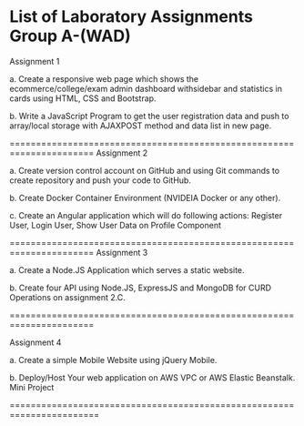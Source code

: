 List of Laboratory Assignments
Group A-(WAD)
======================================================================
Assignment 1

a. Create a responsive web page which shows the ecommerce/college/exam admin dashboard withsidebar and statistics in cards using HTML, CSS and Bootstrap.

b. Write a JavaScript Program to get the user registration data and push to array/local storage with AJAXPOST method and data list in new page.

======================================================================
Assignment 2

a. Create version control account on GitHub and using Git commands to create repository and push
your code to GitHub.

b. Create Docker Container Environment (NVIDEIA Docker or any other).

c. Create an Angular application which will do following actions: Register User, Login User, Show User
Data on Profile Component

======================================================================
Assignment 3

a. Create a Node.JS Application which serves a static website.

b. Create four API using Node.JS, ExpressJS and MongoDB for CURD Operations on assignment 2.C.

======================================================================

Assignment 4

a. Create a simple Mobile Website using jQuery Mobile.

b. Deploy/Host Your web application on AWS VPC or AWS Elastic Beanstalk. Mini Project

=======================================================================
